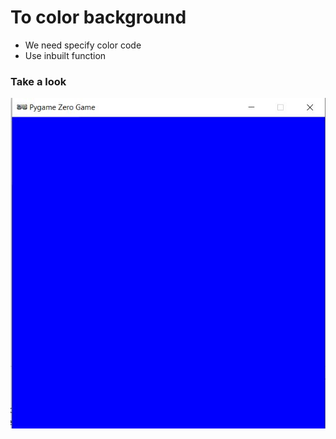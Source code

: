 # To color background
- We need specify color code
- Use inbuilt function

### Take a look
![Screen](../resources/images/02-screen-with-color.JPG)
